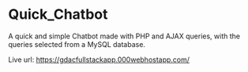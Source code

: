 # Quick_Chatbot

A quick and simple Chatbot made with PHP and AJAX queries, with the queries selected from a MySQL database.

Live url: https://gdacfullstackapp.000webhostapp.com/
